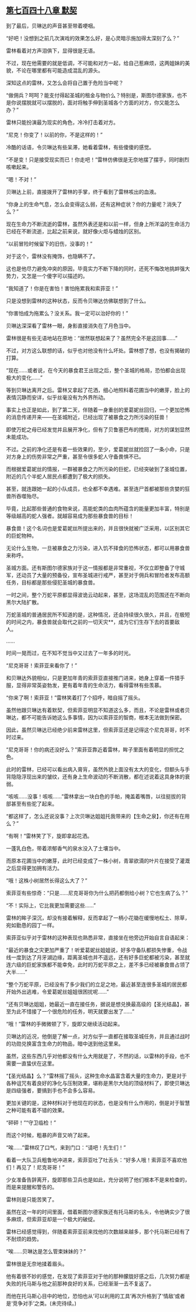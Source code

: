 ## [第七百四十八章 默契](https://www.xxbiquge.com/11_11222/9001119.html)


  到了最后，贝琳达的声音甚至带着哽咽。

  “好吧！没想到之前几次演戏的效果怎么好，是心灵暗示施加得太深刻了么？”

  雷林看着对方声泪俱下，显得很是无语。

  不过，现在他需要的就是低调，不可能和对方一起，给自己惹麻烦，这两姐妹的美貌，不论在哪里都有可能造成混乱的源头。

  深知这点的雷林，又怎么会将自己置于危险当中呢？

  “做佣兵？呵呵？能支付得起圣城的租金与物价么？特别是，斯图尔德家族，也不是你说摆脱就可以摆脱的，面对将触手伸到圣城各个方面的对方，你又能怎么办？”

  雷林只能扮演最为现实的角色，冷冷打击着对方。

  “尼克！你变了！以前的你，不是这样的！”

  冷酷的话语，令贝琳达有些呆滞，她看着雷林，有些傻傻的感觉。

  “不是变！只是接受现实而已！你走吧！”雷林仿佛很是无奈地摆了摆手，同时剧烈咳嗽起来。

  “嗯！不对！”

  贝琳达上前，直接拨开了雷林的手掌，终于看到了雷林咳出的血液。

  “你身上的生命气息，怎么会变得这么弱，还有这种症状？你的力量呢？消失了么？”

  现在生命力不断流逝的雷林，虽然外表还是和以前一样，但身上所洋溢的生命活力已经在不断流逝，比起之前来说，就好像火炬与蜡烛的区别。

  “以前冒险时候留下的旧伤，没事的！”

  对于这个，雷林没有掩饰，也隐瞒不了。

  这也是他尽力避免冲突的原因，毕竟实力不断下降的同时，还死不悔改地挑衅强大势力，又怎是一个傻字可以描述的。

  “我知道了！你是在害怕！害怕拖累我和索菲亚！”

  只是没想到雷林的这种状态，反而令贝琳达仿佛联想到了什么。

  “你害怕成为拖累么？没关系。我一定可以治好你的！”

  贝琳达深深看了雷林一眼，身影直接消失在了月色当中。

  雷林很是有些无语地站在原地：“居然联想起来了？虽然完全不是这回事……”

  不过，对方这么联想的话，似乎也对他没有什么坏处。雷林想了想，也没有揭破的打算。

  “现在……或者说，在今天的暴食君王出现之后，整个圣城的格局，恐怕都会出现极大的变化……”

  等到贝琳达离开之后。雷林又拿起了花洒，细心地照料着花圃当中的嫩芽，脸上的表情沉静而安详，似乎丝毫没有为外界所动。

  事实上也正是如此，到了第二天，伴随着一身重创的爱葛妮丝回归，一个更加恐怖的消息传递开来——在圣城附近，已经出现了被暴食之力所污染的狂兽！

  即使万蛇之母已经发觉并且展开净化，但有了贝鲁塞巴布的搅局，对方的谋划显然未能成功。

  不过。之前的净化还是有着一些效果的，至少，爱葛妮丝就捡回了一条小命，只是对方身上的伤势非常之严重，甚至令很多蛇人守备畏惧不已。

  而根据爱葛妮丝的情报，一群被暴食之力所污染的巨蛇，已经突破到了圣城位置，附近的几个半蛇人居民点都遭到了极大的损失。

  甚至，就连跟她一起的小队成员，也全都不幸遇难。甚至连尸首都被那些贪婪的狂兽所吞噬殆尽。

  毕竟，比起那些普通的食物来说，高能蛇类的血肉所蕴含的能量更加丰富，特别是等级越高的蛇人强者。就越容易成为那些暴食兽的目标！

  暴食兽！这个名词也是爱葛妮丝所提出来的，并且很快就被广泛采用，以区别其它的巨蛇物种。

  无论什么生物，一旦被暴食之力污染，进入饥不择食的恐怖状态，都可以用暴食兽来称呼。

  圣城方面。还有斯图尔德家族对于这一情报都是非常重视，不仅立即整备了守城军，还动员了大量的预备役，宣布圣城进行戒严，甚至对于佣兵和冒险者发布高额任务，目标都是那些侵犯圣城的暴食兽。

  一时之间，整个万蛇平原都显得波诡云动起来，甚至，这场混乱的范围还在不断向黑尔大陆扩散。

  万蛇圣城的普通居民所不知道的是，这种情况，还会持续很久很久，并且，在极短的时间之内，暴食兽就会取代之前的一切天灾**，成为它们生存下去的首要敌人。

  ……

  时间一晃而过，在不知不觉当中又过去了一年多的时光。

  “尼克哥哥！索菲亚来看你了！”

  和贝琳达外貌相似，只是更加年青的索菲亚直接推门进来，她身上穿着一件猎手服，显得非常英姿勃发，更有着年青的生命活力，看得雷林有些羡慕。

  “你来了啊！索菲亚！”雷林笑着打了个招呼，暗自摇了摇头。

  虽然他跟贝琳达有着默契，但索菲亚明显不知道这么多，而且，不论是雷林或者贝琳达，都不可能告诉她这么多事情，因为以索菲亚的智商，根本无法做到保密。

  因此，虽然贝琳达已经绝少前来雷林这里，但索菲亚还是记得这个尼克哥哥，时不时过来。

  “尼克哥哥！你的病还没好么？”索菲亚靠近着雷林，眸子里面有着明显的担忧之色。

  此时的雷林，已经可以看出病入膏肓，虽然外貌上面没有太大的变化，但额头与手背隐隐浮现出来的皱纹，还有身上生命波动的不断消散，都在述说着这具身体的衰弱。

  “咳咳……没事！咳咳……”雷林拿出一块白色的手帕，掩盖着嘴唇，以往挺拔的背部甚至有些驼了起来。

  “都这样了，怎么还说没事？上次贝琳达姐姐托我带来的【生命之泉】，你还有在用么？”

  “有啊！”雷林笑了下，旋即拿起花洒。

  一蓬乳白色，带着浓郁香气的泉水没入了土壤当中。

  而原本花圃当中的嫩芽，此时已经变成了一株小树，青翠欲滴的叶片在接受了灌溉之后显得更加拥有活力。

  “哦！这株小树居然长得这么大了？”

  索菲亚有些惊奇：“只是……尼克哥哥你为什么把药都倒给小树？它也生病了么？”

  “不！实际上，它比我更加需要这些……”

  雷林的眸子深沉，却没有接着解释，反而拿起了一柄小花锄在缓慢地松土、除草，宛如勤恳的园丁一样。

  索菲亚似乎对于雷林的这种表现也熟悉非常，直接坐在他旁边开始自言自语起来：

  “最近的暴食之灾更加严重了！听爱葛妮丝姐姐说，好多守备队都损失惨重，令战线一度到达了月牙湖边缘，距离圣城也并不遥远，还有好多巨蛇都被污染，甚至就连六级的巨蛇家族都不能幸免，此时的万蛇平原之上，差不多已经被暴食兽占领了大半……”

  “整个万蛇平原，已经没有了多少我们的立足之地，最近甚至连很多圣城的居民都开始外出逃难，令爱葛妮丝姐姐很困扰呢……”

  “还有贝琳达姐姐，她最近一直在接任务，据说是想兑换最高级的【圣光结晶】，甚至为此不惜接了一个很危险的任务，明天就要出发了……”

  “哦！”雷林的手微微顿了下，旋即又继续活动起来。

  贝琳达的近况，他倒是了解一点，对方似乎一直都在接取圣城任务，并且通过战时的功勋兑换富含生命力的物品，暗中送到他这里来。

  虽然，这些东西几乎对他都没有什么大用就是了，不然的话，以雷林的手段，也不需要一直蛰伏在这里。

  “【圣光结晶】么？”雷林摇了摇头，这种生命水晶富含着大量的生命力，更是对于各种诅咒有着良好的净化与压制效果，堪称是黑尔大陆的顶级材料了，即使贝琳达是四级强者，要搞到手也不会多么容易。

  更加关键的是，这种材料对于他现在的状态，也是没有什么作用的，倒是对于智慧之种可能有着不错的效果。

  “砰砰！”“守卫临检！”

  而这个时候，粗暴的声音又响了起来。

  “唉……”雷林叹了口气，来到门口：“请吧！先生们！”

  看着一大队卫兵粗鲁地冲进来，索菲亚吐了吐舌头：“好多人哦！索菲亚不喜欢他们！再见了！尼克哥哥！”

  少女准备告辞离开，旋即那些卫兵也是如此，充分说明了他们根本不是来检查的，而是来提醒和警告的。

  雷林则是只能苦笑了。

  虽然在这一年的时间里面，借着斯图尔德家族还有托马斯的名头，令他确实少了很多麻烦，但索菲亚却是一个极大的破绽。

  雷林已经感觉得到，伴随着索菲亚前来找他的次数越来越多，那个托马斯已经有了不耐烦的趋势。

  “唉……贝琳达是怎么管束妹妹的？”

  雷林很是无奈地揉着眉头。

  他有着很不妙的感觉，在发现了索菲亚对于他的那种朦胧好感之后，几次努力都是失败的托马斯与他之前那种良好的关系，已经渐渐一去不复返了。

  而他在托马斯心目中的地位，恐怕也从‘可以利用的工具’再次升格到了‘情敌’或者是‘竞争对手’之类。(未完待续。)
